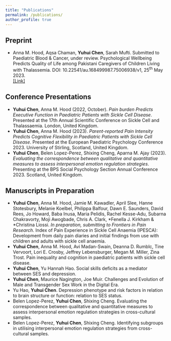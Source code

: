 ```yaml
---
title: "Publications"
permalink: /publications/
author_profile: true
---
```



## Preprint
-	Anna M. Hood, Aqsa Chaman, **Yuhui Chen**, Sarah Mufti. Submitted to Paediatric Blood & Cancer, under review. Psychological Wellbeing Predicts Quality of Life among Pakistani Caregivers of Children Living with Thalassemia. DOI: 10.22541/au.168499987.75006938/v1, 25<sup>th</sup> May 2023.<br>
[[Link]](https://europepmc.org/article/ppr/ppr666556)

## Conference Presentations
-	**Yuhui Chen**, Anna M. Hood (2022, October). *Pain burden Predicts Executive Function in Paediatric Patients with Sickle Cell Disease*. Presented at the 17th Annual Scientific Conference on Sickle Cell and Thalassaemia. London, United Kingdom.
-	**Yuhui Chen**, Anna M. Hood (2023). *Parent-reported Pain Intensity Predicts Cognitive Flexibility in Paediatric Patients with Sickle Cell Disease*. Presented at the European Paediatric Psychology Conference 2023. University of Stirling, Scotland, United Kingdom.
-	**Yuhui Chen**, Belen Lopez-Perez, Shixing Cheng, Aparna M. Ajay (2023). *Evaluating the correspondence between qualitative and quantitative measures to assess interpersonal emotion regulation strategies*. Presenting at the BPS Social Psychology Section Annual Conference 2023. Scotland, United Kingdom.

## Manuscripts in Preparation
-	**Yuhui Chen**, Anna M. Hood, Jamie M. Kawadler, April Slee, Hanne Stotesbury, Melanie Koelbel, Philippa Balfour, Dawn E. Saunders, David Rees, Jo Howard, Baba Inusa, Maria Pelidis, Rachel Kesse-Adu, Subarna Chakravorty, Moji Awogbade, Chris A. Clark, *Fenella J. Kirkham & *Christina Liossi. *In preparation, submitting to Frontiers in Pain Research*. Index of Pain Experience in Sickle Cell Anaemia (IPESCA): Development from daily pain diaries and initial findings from use with children and adults with sickle cell anaemia.
-	**Yuhui Chen**, Anna M. Hood, Avi Madan-Swain, Deanna D. Rumblc, Tine Vervoort, Lori E. Crosby, Jeffrey Lebensburger, Megan M. Miller, Zina Trost. Pain inequality and cognition in paediatric patients with sickle cell disease.
-	**Yuhui Chen**, Yu Hannah Hao. Social skills deficits as a mediator between SES and depression.
-	**Yuhui Chen**, Maurice Nagington, Joe Muir. Challenges and Evolution of Male and Transgender Sex Work in the Digital Era.
-	Yu Hao, **Yuhui Chen**. Depression phenotype and risk factors in relation to brain structure or function: relation to SES status.
-	Belen Lopez-Perez, **Yuhui Chen**, Shixing Cheng. Evaluating the correspondence between qualitative and quantitative measures to assess interpersonal emotion regulation strategies in cross-cultural samples.
-	Belen Lopez-Perez, **Yuhui Chen**, Shixing Cheng. Identifying subgroups in utilising interpersonal emotion regulation strategies from cross-cultural samples.
  
